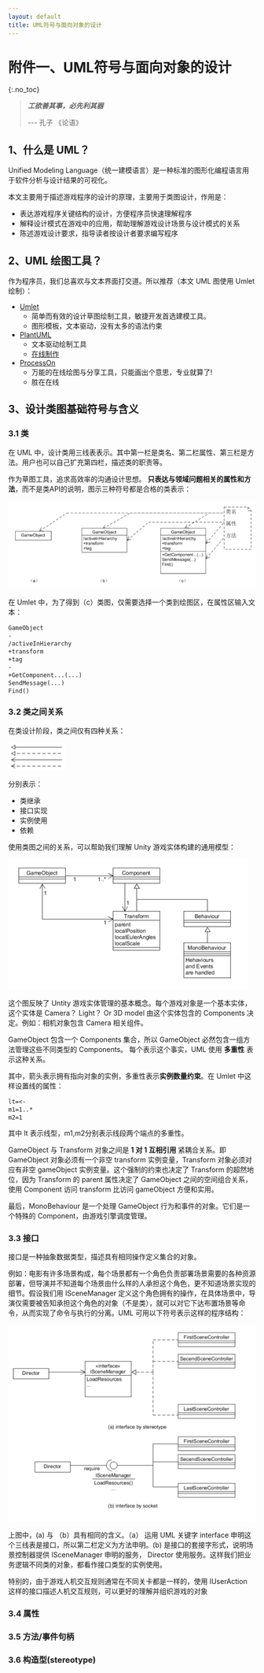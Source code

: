 ```yaml
---
layout: default
title: UML符号与面向对象的设计
---
```


# 附件一、UML符号与面向对象的设计

{:.no_toc}

> **_工欲善其事，必先利其器_**  
>   
> --- 孔子 《论语》

## 1、什么是 UML？

Unified Modeling Language（统一建模语言）是一种标准的图形化编程语言用于软件分析与设计结果的可视化。

本文主要用于描述游戏程序的设计的原理，主要用于类图设计，作用是：

* 表达游戏程序关键结构的设计，方便程序员快速理解程序
* 解释设计模式在游戏中的应用，帮助理解游戏设计场景与设计模式的关系
* 陈述游戏设计要求，指导读者按设计者要求编写程序

## 2、UML 绘图工具？

作为程序员，我们总喜欢与文本界面打交道。所以推荐（本文 UML 图使用 Umlet 绘制）：

* [Umlet](http://umlet.com/)
    - 简单而有效的设计草图绘制工具，敏捷开发首选建模工具。
    - 图形模板，文本驱动，没有太多的语法约束
* [PlantUML](http://plantuml.com/sequence-diagram)
    - 文本驱动绘制工具
    - [在线制作](http://www.plantuml.com/plantuml/uml/)
* [ProcessOn](https://www.processon.com)
    - 万能的在线绘图与分享工具，只能画出个意思，专业就算了!
    - 胜在在线

## 3、设计类图基础符号与含义

### 3.1 类

在 UML 中，设计类用三线表表示。其中第一栏是类名、第二栏属性、第三栏是方法。用户也可以自己扩充第四栏，描述类的职责等。

作为草图工具，追求高效率的沟通设计思想。 **只表达与领域问题相关的属性和方法**，而不是类API的说明，图示三种符号都是合格的类表示：

![class notation](images/x1/class-notations.png)

在 Umlet 中，为了得到（c）类图，仅需要选择一个类到绘图区，在属性区输入文本：

```text
GameObject
-
/activeInHierarchy
+transform
+tag
-
+GetComponent...(...)
SendMessage(...)
Find()

```

### 3.2 类之间关系

在类设计阶段，类之间仅有四种关系：

![class-relationship](images/x1/class-relationship-notation.png)

分别表示：

* 类继承
* 接口实现
* 实例使用
* 依赖

使用类图之间的关系，可以帮助我们理解 Unity 游戏实体构建的通用模型：

![gameobject-component](images/x1/gameobject-component.png)

这个图反映了 Untity 游戏实体管理的基本概念。每个游戏对象是一个基本实体，这个实体是 Camera？ Light？ Or 3D model 由这个实体包含的 Components 决定。例如：相机对象包含 Camera 相关组件。

GameObject 包含一个 Components 集合，所以 GameObject 必然包含一组方法管理这些不同类型的 Components。 每个表示这个事实，UML 使用 **多重性** 表示这种关系。

其中，箭头表示拥有指向对象的实例，多重性表示**实例数量约束**。在 Umlet 中这样设置线的属性：

```
lt=<-
m1=1..*
m2=1
```

其中 lt 表示线型，m1,m2分别表示线段两个端点的多重性。

GameObject 与 Transform 对象之间是 **1 对 1 互相引用** 紧耦合关系。即 GameObject 对象必须有一个非空 transform 实例变量，Transform 对象必须对应有非空 gameObject 实例变量。这个强制的约束也决定了 Transform 的超然地位，因为 Transform 的 parent 属性决定了 GameObject 之间的空间组合关系，使用 Component 访问 transform 比访问 gameObject 方便和实用。

最后，MonoBehaviour 是一个处理 GameObject 行为和事件的对象。它们是一个特殊的 Component，由游戏引擎调度管理。

### 3.3 接口

接口是一种抽象数据类型，描述具有相同操作定义集合的对象。

例如：电影有许多场景构成，每个场景都有一个角色负责部署场景需要的各种资源部署，但导演并不知道每个场景由什么样的人承担这个角色，更不知道场景实现的细节。假设我们用 ISceneManager 定义这个角色拥有的操作，在具体场景中，导演仅需要被告知承担这个角色的对象（不是类），就可以对它下达布置场景等命令，从而实现了命令与执行的分离。UML 可用以下符号表示这样的程序结构：

![interface-notation](images/x1/interface-notation.png)

上图中，(a) 与 （b）具有相同的含义。（a） 运用 UML 关键字 interface 申明这个三线表是接口，所以第二栏定义为方法申明。(b) 是接口的套接字形式，说明场景控制器提供 ISceneManager 申明的服务， Director 使用服务。这样我们把业务逻辑不同类的对象，都看作接口类型的实例使用。

特别的，由于游戏人机交互规则通常在不同关卡都是一样的，使用 IUserAction 这样的接口描述人机交互规则，可以更好的理解并组织游戏的对象

### 3.4 属性

### 3.5 方法/事件句柄

### 3.6 构造型(stereotype)








